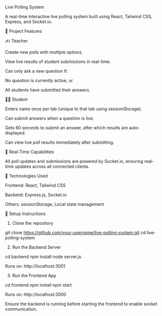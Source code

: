 Live Polling System

A real-time interactive live polling system built using React, Tailwind CSS, Express, and Socket.io.

🚀 Project Features

✍️ Teacher

Create new polls with multiple options.

View live results of student submissions in real-time.

Can only ask a new question if:

No question is currently active, or

All students have submitted their answers.

👩‍🏫 Student

Enters name once per tab (unique to that tab using sessionStorage).

Can submit answers when a question is live.

Gets 60 seconds to submit an answer, after which results are auto-displayed.

Can view live poll results immediately after submitting.

🚀 Real-Time Capabilities

All poll updates and submissions are powered by Socket.io, ensuring real-time updates across all connected clients.

🧲 Technologies Used

Frontend: React, Tailwind CSS

Backend: Express.js, Socket.io

Others: sessionStorage, Local state management

🚧 Setup Instructions

1. Clone the repository

git clone https://github.com/your-username/live-polling-system.git
cd live-polling-system

2. Run the Backend Server

cd backend
npm install
node server.js

Runs on: http://localhost:3001

3. Run the Frontend App

cd frontend
npm install
npm start

Runs on: http://localhost:3000

Ensure the backend is running before starting the frontend to enable socket communication.